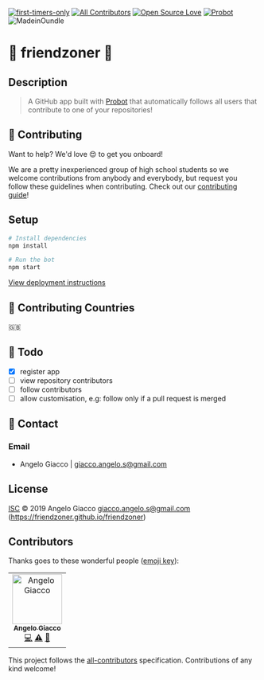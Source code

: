 [![first-timers-only](https://img.shields.io/badge/first--timers--only-friendly-blue.svg?style=flat-square)](https://www.firsttimersonly.com/)
[![All Contributors](https://img.shields.io/badge/all_contributors-1-orange.svg?style=flat-square)](#contributors)
[![Open Source Love](https://img.shields.io/badge/Open%20Source-%E2%9D%A4-blueviolet.svg)](https://opensource.com/article/18/11/reasons-love-open-source)
[![Probot](https://img.shields.io/badge/built%20with-probot-success.svg)](https://probot.github.io)
![MadeinOundle](https://img.shields.io/badge/Made%20in-Oundle-green.svg)

# 👋 friendzoner 👫

## Description

>A GitHub app built with [Probot](https://github.com/probot/probot) that automatically follows all users that contribute to one of your repositories!

## 👋 Contributing

Want to help? We'd love 😍 to get you onboard!

We are a pretty inexperienced group of high school students so we welcome contributions
from anybody and everybody, but request you follow these guidelines when contributing. Check out our [contributing guide](https://github.com/friendzoner/friendzoner/blob/master/CONTRIBUTING.md)!

## Setup

```sh
# Install dependencies
npm install

# Run the bot
npm start
```

[View deployment instructions](https://github.com/friendzoner/friendzoner/blob/master/docs/DEPLOY.md)

## 📌 Contributing Countries

🇬🇧

## 🚀 Todo
- [x] register app
- [ ] view repository contributors
- [ ] follow contributors
- [ ] allow customisation, e.g: follow only if a pull request is merged

## 📧 Contact
### Email
- Angelo Giacco | giacco.angelo.s@gmail.com

## License

[ISC](LICENSE) © 2019 Angelo Giacco <giacco.angelo.s@gmail.com> (https://friendzoner.github.io/friendzoner)

## Contributors

Thanks goes to these wonderful people ([emoji key](https://allcontributors.org/docs/en/emoji-key)):

<!-- ALL-CONTRIBUTORS-LIST:START - Do not remove or modify this section -->
<!-- prettier-ignore -->
<table><tr><td align="center"><a href="https://github.com/AngeloGiacco"><img src="https://avatars1.githubusercontent.com/u/29235343?v=4" width="100px;" alt="Angelo Giacco"/><br /><sub><b>Angelo Giacco</b></sub></a><br /><a href="https://github.com/friendzoner/friendzoner/commits?author=AngeloGiacco" title="Code">💻</a> <a href="https://github.com/friendzoner/friendzoner/commits?author=AngeloGiacco" title="Tests">⚠️</a> <a href="#tool-AngeloGiacco" title="Tools">🔧</a></td></tr></table>

<!-- ALL-CONTRIBUTORS-LIST:END -->

This project follows the [all-contributors](https://github.com/all-contributors/all-contributors) specification. Contributions of any kind welcome!
